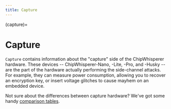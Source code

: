 ```yaml
---
title: Capture
---
```


(capture)=
# Capture
`Capture` contains information about the "capture" side of the ChipWhisperer hardware. These
devices -- ChipWhisperer-Nano, -Lite, -Pro, and -Husky -- are the part of the hardware
actually performing the side-channel attacks. For example, they can measure power consumption, allowing
you to recover an encryption key, or insert voltage glitches to cause mayhem on an embedded device.

Not sure about the differences between capture hardware? We've got some handy [comparison tables](overview.md).

